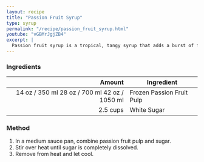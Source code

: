 ```yaml
---
layout: recipe
title: "Passion Fruit Syrup"
type: syrup
permalink: "/recipe/passion_fruit_syrup.html"
youtube: "vGBMrJgjZB4"
excerpt: |
  Passion fruit syrup is a tropical, tangy syrup that adds a burst of fruity sweetness and a touch of tartness to cocktails.
---
```


### Ingredients

|   Amount | Ingredient                |
| -------: | ------------------------- |
|    <span class="onex active">14 oz / 350 ml</span>  <span class="twox">28 oz / 700 ml</span> <span class="threex">42 oz / 1050 ml</span> | Frozen Passion Fruit Pulp |
| 2.5 cups | White Sugar               |

### Method

1. In a medium sauce pan, combine passion fruit pulp and sugar.
2. Stir over heat until sugar is completely dissolved.
3. Remove from heat and let cool.
